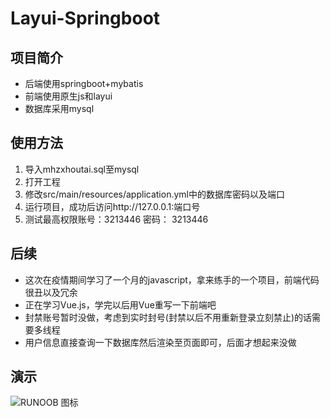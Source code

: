 # Layui-Springboot
## 项目简介
  - 后端使用springboot+mybatis
  - 前端使用原生js和layui
  - 数据库采用mysql
## 使用方法
1. 导入mhzxhoutai.sql至mysql
2. 打开工程
3. 修改src/main/resources/application.yml中的数据库密码以及端口
4. 运行项目，成功后访问http://127.0.0.1:端口号
5. 测试最高权限账号：3213446 密码： 3213446
## 后续
- 这次在疫情期间学习了一个月的javascript，拿来练手的一个项目，前端代码很丑以及冗余
- 正在学习Vue.js，学完以后用Vue重写一下前端吧
- 封禁账号暂时没做，考虑到实时封号(封禁以后不用重新登录立刻禁止)的话需要多线程
- 用户信息直接查询一下数据库然后渲染至页面即可，后面才想起来没做
## 演示
![RUNOOB 图标](https://s1.ax1x.com/2020/04/19/JKEuoF.png)
